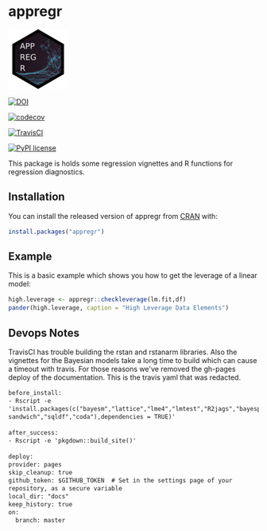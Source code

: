 # appregr

[![logo](apple-touch-icon-120x120.png)](apple-touch-icon-120x120.png)

[![DOI](https://zenodo.org/badge/195104416.svg)](https://zenodo.org/badge/latestdoi/195104416)

[![codecov](https://codecov.io/gh/brucebcampbell/appregr/branch/master/graph/badge.svg)](https://codecov.io/gh/brucebcampbell/appregr)

[![TravisCI](https://travis-ci.com/brucebcampbell/appregr.svg?branch=master)](https://travis-ci.com/brucebcampbell/appregr.svg?branch=master)

[![PyPI license](https://img.shields.io/pypi/l/ansicolortags.svg)](https://pypi.python.org/pypi/ansicolortags/)

This package is holds some regression vignettes and R functions for regression diagnostics.    

## Installation

You can install the released version of appregr from [CRAN](https://CRAN.R-project.org) with:

``` r
install.packages("appregr")
```

## Example

This is a basic example which shows you how to get the leverage of a linear model:

``` r
high.leverage <- appregr::checkleverage(lm.fit,df)
pander(high.leverage, caption = "High Leverage Data Elements")
```


## Devops Notes

TravisCI has trouble building the rstan and rstanarm libraries. Also the vignettes for the Bayesian models take a long time to build which can cause a timeout with travis. For those reasons we've removed the gh-pages deploy of the documentation.  This is the travis yaml that was redacted.

```
before_install:
- Rscript -e 'install.packages(c("bayesm","lattice","lme4","lmtest","R2jags","bayesplot","caret","GGally","ggplot2","hexbin","latex2exp","papeR","parallel","rstan","rstanarm"," sandwich","sqldf","coda"),dependencies = TRUE)'

after_success:
- Rscript -e 'pkgdown::build_site()'

deploy:
provider: pages
skip_cleanup: true
github_token: $GITHUB_TOKEN  # Set in the settings page of your repository, as a secure variable
local_dir: "docs"
keep_history: true
on:
  branch: master

  ```
